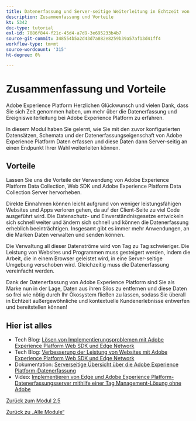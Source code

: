 ```yaml
---
title: Datenerfassung und Server-seitige Weiterleitung in Echtzeit von Adobe Experience Platform - Zusammenfassung und Vorteile
description: Zusammenfassung und Vorteile
kt: 5342
doc-type: tutorial
exl-id: 7086f844-f21c-45d4-a7d9-3e695233b4b7
source-git-commit: 348554b5a2d43d7a882e8259b39a57af13d41ff4
workflow-type: tm+mt
source-wordcount: '315'
ht-degree: 0%

---
```


# Zusammenfassung und Vorteile

Adobe Experience Platform Herzlichen Glückwunsch und vielen Dank, dass Sie sich Zeit genommen haben, um mehr über die Datenerfassung und Ereignisweiterleitung bei Adobe Experience Platform zu erfahren.

In diesem Modul haben Sie gelernt, wie Sie mit den zuvor konfigurierten Datensätzen, Schemata und der Datenerfassungseigenschaft von Adobe Experience Platform Daten erfassen und diese Daten dann Server-seitig an einen Endpunkt Ihrer Wahl weiterleiten können.

## Vorteile

Lassen Sie uns die Vorteile der Verwendung von Adobe Experience Platform Data Collection, Web SDK und Adobe Experience Platform Data Collection Server hervorheben.

Direkte Einnahmen können leicht aufgrund von weniger leistungsfähigen Websites und Apps verloren gehen, da auf der Client-Seite zu viel Code ausgeführt wird. Die Datenschutz- und Einverständnisgesetze entwickeln sich schnell weiter und ändern sich schnell und können die Datenerfassung erheblich beeinträchtigen. Insgesamt gibt es immer mehr Anwendungen, an die Marken Daten verwalten und senden können.

Die Verwaltung all dieser Datenströme wird von Tag zu Tag schwieriger. Die Leistung von Websites und Programmen muss gesteigert werden, indem die Arbeit, die in einem Browser geleistet wird, in eine Server-seitige Umgebung verschoben wird. Gleichzeitig muss die Datenerfassung vereinfacht werden.

Dank der Datenerfassung von Adobe Experience Platform sind Sie als Marke nun in der Lage, Daten aus ihren Silos zu entfernen und diese Daten so frei wie nötig durch Ihr Ökosystem fließen zu lassen, sodass Sie überall in Echtzeit außergewöhnliche und kontextuelle Kundenerlebnisse entwerfen und bereitstellen können!

## Hier ist alles

- Tech Blog: [Lösen von Implementierungsproblemen mit Adobe Experience Platform Web SDK und Edge Network](https://medium.com/adobetech/solving-implementation-pain-points-with-adobe-experience-platform-web-sdk-and-edge-network-880b635e6819)
- Tech Blog: [Verbesserung der Leistung von Websites mit Adobe Experience Platform Web SDK und Edge Network](https://medium.com/adobetech/boosting-website-performance-with-adobe-experience-platform-web-sdk-and-edge-network-329fcf70fdf9)
- Dokumentation: [Serverseitige Übersicht über die Adobe Experience Platform-Datenerfassung](https://experienceleague.adobe.com/docs/experience-platform/tags/event-forwarding/overview.html?lang=en#server-side-info)
- Video: [Implementieren von Edge und Adobe Experience Platform-Datenerfassungsserver mithilfe einer Tag Management-Lösung ohne Adobe](https://video.tv.adobe.com/v/331986?quality=12&learn=on)

[Zurück zum Modul 2.5](./aep-data-collection-ssf.md)

[Zurück zu „Alle Module“](./../../../overview.md)
